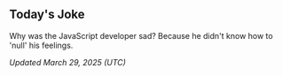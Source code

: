 ## Today's Joke
Why was the JavaScript developer sad? Because he didn't know how to 'null' his feelings.

*Updated March 29, 2025 (UTC)*
